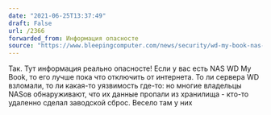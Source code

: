 ```yaml
---
date: "2021-06-25T13:37:49"
draft: False
url: /2366
forwarded_from: Информация опасносте
source: "https://www.bleepingcomputer.com/news/security/wd-my-book-nas-devices-are-being-remotely-wiped-clean-worldwide/"
---
```


Так. Тут информация реально опасносте! Если у вас есть NAS WD My Book, то его лучше пока что отключить от интернета. То ли сервера WD взломали, то ли какая-то уязвимость где-то: но многие владельцы NASов обнаруживают, что их данные пропали из хранилища - кто-то удаленно сделал заводской сброс. Весело там у них
